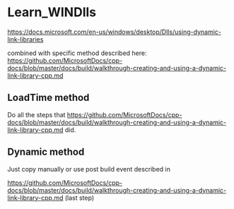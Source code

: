 # Learn_WINDlls

https://docs.microsoft.com/en-us/windows/desktop/Dlls/using-dynamic-link-libraries

combined with specific method described here:
https://github.com/MicrosoftDocs/cpp-docs/blob/master/docs/build/walkthrough-creating-and-using-a-dynamic-link-library-cpp.md

## LoadTime method
Do all the steps that 
https://github.com/MicrosoftDocs/cpp-docs/blob/master/docs/build/walkthrough-creating-and-using-a-dynamic-link-library-cpp.md
did.

## Dynamic method

Just copy manually or use post build event described in 

https://github.com/MicrosoftDocs/cpp-docs/blob/master/docs/build/walkthrough-creating-and-using-a-dynamic-link-library-cpp.md
(last step)
